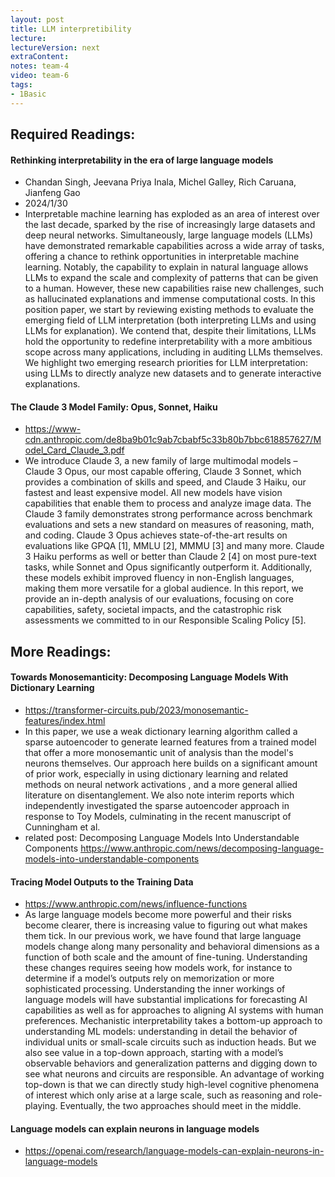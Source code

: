 ```yaml
---
layout: post
title: LLM interpretibility 
lecture: 
lectureVersion: next
extraContent: 
notes: team-4
video: team-6
tags:
- 1Basic
---
```


## Required Readings: 


#### Rethinking interpretability in the era of large language models
+ Chandan Singh, Jeevana Priya Inala, Michel Galley, Rich Caruana, Jianfeng Gao
+ 2024/1/30
+ Interpretable machine learning has exploded as an area of interest over the last decade, sparked by the rise of increasingly large datasets and deep neural networks. Simultaneously, large language models (LLMs) have demonstrated remarkable capabilities across a wide array of tasks, offering a chance to rethink opportunities in interpretable machine learning. Notably, the capability to explain in natural language allows LLMs to expand the scale and complexity of patterns that can be given to a human. However, these new capabilities raise new challenges, such as hallucinated explanations and immense computational costs. In this position paper, we start by reviewing existing methods to evaluate the emerging field of LLM interpretation (both interpreting LLMs and using LLMs for explanation). We contend that, despite their limitations, LLMs hold the opportunity to redefine interpretability with a more ambitious scope across many applications, including in auditing LLMs themselves. We highlight two emerging research priorities for LLM interpretation: using LLMs to directly analyze new datasets and to generate interactive explanations.

#### The Claude 3 Model Family: Opus, Sonnet, Haiku
+ https://www-cdn.anthropic.com/de8ba9b01c9ab7cbabf5c33b80b7bbc618857627/Model_Card_Claude_3.pdf
+ We introduce Claude 3, a new family of large multimodal models – Claude 3 Opus, our most capable offering, Claude 3 Sonnet, which provides a combination of skills and speed,
and Claude 3 Haiku, our fastest and least expensive model. All new models have vision
capabilities that enable them to process and analyze image data. The Claude 3 family
demonstrates strong performance across benchmark evaluations and sets a new standard on
measures of reasoning, math, and coding. Claude 3 Opus achieves state-of-the-art results
on evaluations like GPQA [1], MMLU [2], MMMU [3] and many more. Claude 3 Haiku
performs as well or better than Claude 2 [4] on most pure-text tasks, while Sonnet and
Opus significantly outperform it. Additionally, these models exhibit improved fluency in
non-English languages, making them more versatile for a global audience. In this report,
we provide an in-depth analysis of our evaluations, focusing on core capabilities, safety,
societal impacts, and the catastrophic risk assessments we committed to in our Responsible
Scaling Policy [5].

## More Readings: 



#### Towards Monosemanticity: Decomposing Language Models With Dictionary Learning
+ https://transformer-circuits.pub/2023/monosemantic-features/index.html
+ In this paper, we use a weak dictionary learning algorithm called a sparse autoencoder to generate learned features from a trained model that offer a more monosemantic unit of analysis than the model's neurons themselves. Our approach here builds on a significant amount of prior work, especially in using dictionary learning and related methods on neural network activations , and a more general allied literature on disentanglement. We also note interim reports  which independently investigated the sparse autoencoder approach in response to Toy Models, culminating in the recent manuscript of Cunningham et al. 
+ related post: Decomposing Language Models Into Understandable Components https://www.anthropic.com/news/decomposing-language-models-into-understandable-components



#### Tracing Model Outputs to the Training Data
+ https://www.anthropic.com/news/influence-functions
+ As large language models become more powerful and their risks become clearer, there is increasing value to figuring out what makes them tick. In our previous work, we have found that large language models change along many personality and behavioral dimensions as a function of both scale and the amount of fine-tuning. Understanding these changes requires seeing how models work, for instance to determine if a model’s outputs rely on memorization or more sophisticated processing. Understanding the inner workings of language models will have substantial implications for forecasting AI capabilities as well as for approaches to aligning AI systems with human preferences.
Mechanistic interpretability takes a bottom-up approach to understanding ML models: understanding in detail the behavior of individual units or small-scale circuits such as induction heads. But we also see value in a top-down approach, starting with a model’s observable behaviors and generalization patterns and digging down to see what neurons and circuits are responsible. An advantage of working top-down is that we can directly study high-level cognitive phenomena of interest which only arise at a large scale, such as reasoning and role-playing. Eventually, the two approaches should meet in the middle.



#### Language models can explain neurons in language models
+ https://openai.com/research/language-models-can-explain-neurons-in-language-models
